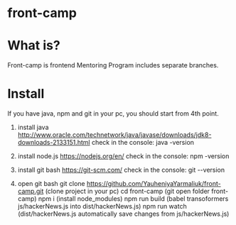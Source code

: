 # front-camp
# What is?
Front-camp is frontend Mentoring Program includes separate branches.
# Install 
  If you have java, npm and git in your pc, you should start from 4th point.
  
 1) install java http://www.oracle.com/technetwork/java/javase/downloads/jdk8-downloads-2133151.html
     check in the console: 
     java -version
 2) install node.js https://nodejs.org/en/
     check in the console: 
     npm -version
     
 3) install git bash https://git-scm.com/
     check in the console: 
     git --version 
     
 4) open git bash
    git clone https://github.com/YauheniyaYarmaliuk/front-camp.git (clone project in your pc)
    cd front-camp (git open folder front-camp)
    npm i (install node_modules)
    npm run build (babel transoformers js/hackerNews.js into dist/hackerNews.js) 
    npm run watch (dist/hackerNews.js automatically save changes from js/hackerNews.js)
    

